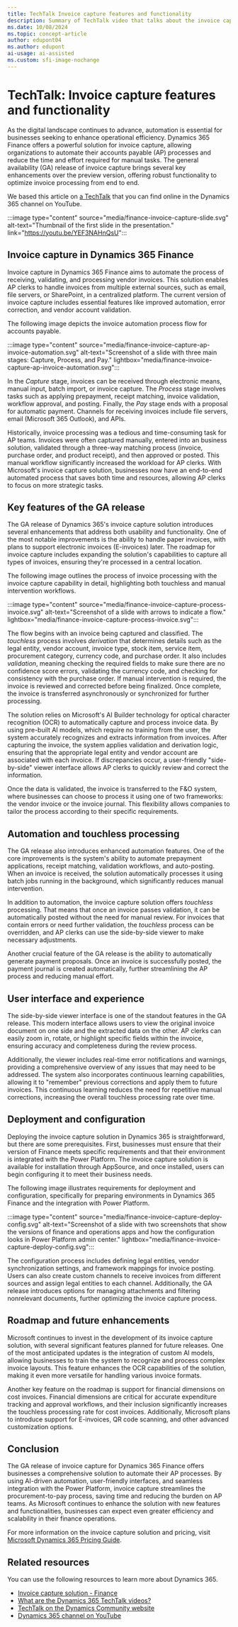 ```yaml
---
title: TechTalk Invoice capture features and functionality
description: Summary of TechTalk video that talks about the invoice capture capabilities that are generally available in Dynamics 365 Finance.
ms.date: 10/08/2024
ms.topic: concept-article
author: edupont04
ms.author: edupont
ai-usage: ai-assisted
ms.custom: sfi-image-nochange
---
```


# TechTalk: Invoice capture features and functionality

As the digital landscape continues to advance, automation is essential for businesses seeking to enhance operational efficiency. Dynamics 365 Finance offers a powerful solution for invoice capture, allowing organizations to automate their accounts payable (AP) processes and reduce the time and effort required for manual tasks. The general availability (GA) release of invoice capture brings several key enhancements over the preview version, offering robust functionality to optimize invoice processing from end to end.

We based this article on [a TechTalk](https://youtu.be/YEF3NAHnQsU) that you can find online in the Dynamics 365 channel on YouTube.  

:::image type="content" source="media/finance-invoice-capture-slide.svg" alt-text="Thumbnail of the first slide in the presentation." link="https://youtu.be/YEF3NAHnQsU":::

## Invoice capture in Dynamics 365 Finance

Invoice capture in Dynamics 365 Finance aims to automate the process of receiving, validating, and processing vendor invoices. This solution enables AP clerks to handle invoices from multiple external sources, such as email, file servers, or SharePoint, in a centralized platform. The current version of invoice capture includes essential features like improved automation, error correction, and vendor account validation.

The following image depicts the invoice automation process flow for accounts payable.  

:::image type="content" source="media/finance-invoice-capture-ap-invoice-automation.svg" alt-text="Screenshot of a slide with three main stages: Capture, Process, and Pay." lightbox="media/finance-invoice-capture-ap-invoice-automation.svg":::

In the *Capture* stage, invoices can be received through electronic means, manual input, batch import, or invoice capture. The *Process* stage involves tasks such as applying prepayment, receipt matching, invoice validation, workflow approval, and posting. Finally, the *Pay* stage ends with a proposal for automatic payment. Channels for receiving invoices include file servers, email (Microsoft 365 Outlook), and APIs.  

Historically, invoice processing was a tedious and time-consuming task for AP teams. Invoices were often captured manually, entered into an business solution, validated through a three-way matching process (invoice, purchase order, and product receipt), and then approved or posted. This manual workflow significantly increased the workload for AP clerks. With Microsoft's invoice capture solution, businesses now have an end-to-end automated process that saves both time and resources, allowing AP clerks to focus on more strategic tasks.

## Key features of the GA release

The GA release of Dynamics 365's invoice capture solution introduces several enhancements that address both usability and functionality. One of the most notable improvements is the ability to handle paper invoices, with plans to support electronic invoices (E-invoices) later. The roadmap for invoice capture includes expanding the solution's capabilities to capture all types of invoices, ensuring they're processed in a central location.

The following image outlines the process of invoice processing with the invoice capture capability in detail, highlighting both touchless and manual intervention workflows.

:::image type="content" source="media/finance-invoice-capture-process-invoice.svg" alt-text="Screenshot of a slide with arrows to indicate a flow." lightbox="media/finance-invoice-capture-process-invoice.svg":::

The flow begins with an invoice being captured and classified. The *touchless* process involves *derivation* that determines details such as the legal entity, vendor account, invoice type, stock item, service item, procurement category, currency code, and purchase order. It also includes *validation*, meaning checking the required fields  to make sure there are no confidence score errors, validating the currency code, and checking for consistency with the purchase order. If manual intervention is required, the invoice is reviewed and corrected before being finalized. Once complete, the invoice is transferred asynchronously or synchronized for further processing.

The solution relies on Microsoft's AI Builder technology for optical character recognition (OCR) to automatically capture and process invoice data. By using pre-built AI models, which require no training from the user, the system accurately recognizes and extracts information from invoices. After capturing the invoice, the system applies validation and derivation logic, ensuring that the appropriate legal entity and vendor account are associated with each invoice. If discrepancies occur, a user-friendly "side-by-side" viewer interface allows AP clerks to quickly review and correct the information.

Once the data is validated, the invoice is transferred to the F&O system, where businesses can choose to process it using one of two frameworks: the vendor invoice or the invoice journal. This flexibility allows companies to tailor the process according to their specific requirements.

## Automation and touchless processing

The GA release also introduces enhanced automation features. One of the core improvements is the system's ability to automate prepayment applications, receipt matching, validation workflows, and auto-posting. When an invoice is received, the solution automatically processes it using batch jobs running in the background, which significantly reduces manual intervention.

In addition to automation, the invoice capture solution offers *touchless* processing. That means that once an invoice passes validation, it can be automatically posted without the need for manual review. For invoices that contain errors or need further validation, the *touchless* process can be overridden, and AP clerks can use the side-by-side viewer to make necessary adjustments.

Another crucial feature of the GA release is the ability to automatically generate payment proposals. Once an invoice is successfully posted, the payment journal is created automatically, further streamlining the AP process and reducing manual effort.

## User interface and experience

The side-by-side viewer interface is one of the standout features in the GA release. This modern interface allows users to view the original invoice document on one side and the extracted data on the other. AP clerks can easily zoom in, rotate, or highlight specific fields within the invoice, ensuring accuracy and completeness during the review process.

Additionally, the viewer includes real-time error notifications and warnings, providing a comprehensive overview of any issues that may need to be addressed. The system also incorporates continuous learning capabilities, allowing it to "remember" previous corrections and apply them to future invoices. This continuous learning reduces the need for repetitive manual corrections, increasing the overall touchless processing rate over time.

## Deployment and configuration

Deploying the invoice capture solution in Dynamics 365 is straightforward, but there are some prerequisites. First, businesses must ensure that their version of Finance meets specific requirements and that their environment is integrated with the Power Platform. The invoice capture solution is available for installation through AppSource, and once installed, users can begin configuring it to meet their business needs.

The following image illustrates requirements for deployment and configuration, specifically for preparing environments in Dynamics 365 Finance and the integration with Power Platform.

:::image type="content" source="media/finance-invoice-capture-deploy-config.svg" alt-text="Screenshot of a slide with two screenshots that show the versions of finance and operations apps and how the configuration looks in Power Platform admin center." lightbox="media/finance-invoice-capture-deploy-config.svg":::

The configuration process includes defining legal entities, vendor synchronization settings, and framework mappings for invoice posting. Users can also create custom channels to receive invoices from different sources and assign legal entities to each channel. Additionally, the GA release introduces options for managing attachments and filtering nonrelevant documents, further optimizing the invoice capture process.

## Roadmap and future enhancements

Microsoft continues to invest in the development of its invoice capture solution, with several significant features planned for future releases. One of the most anticipated updates is the integration of custom AI models, allowing businesses to train the system to recognize and process complex invoice layouts. This feature enhances the OCR capabilities of the solution, making it even more versatile for handling various invoice formats.

Another key feature on the roadmap is support for financial dimensions on cost invoices. Financial dimensions are critical for accurate expenditure tracking and approval workflows, and their inclusion significantly increases the touchless processing rate for cost invoices. Additionally, Microsoft plans to introduce support for E-invoices, QR code scanning, and other advanced customization options.

## Conclusion

The GA release of invoice capture for Dynamics 365 Finance offers businesses a comprehensive solution to automate their AP processes. By using AI-driven automation, user-friendly interfaces, and seamless integration with the Power Platform, invoice capture streamlines the procurement-to-pay process, saving time and reducing the burden on AP teams. As Microsoft continues to enhance the solution with new features and functionalities, businesses can expect even greater efficiency and scalability in their finance operations.

For more information on the invoice capture solution and pricing, visit [Microsoft Dynamics 365 Pricing Guide](https://dynamics.microsoft.com/pricing/).

## Related resources

You can use the following resources to learn more about Dynamics 365.

- [Invoice capture solution - Finance](/dynamics365/finance/accounts-payable/invoice-capture-overview)  
- [What are the Dynamics 365 TechTalk videos?](../roles/techtalk-videos.md)
- [TechTalk on the Dynamics Community website](https://community.dynamics.com/videos/)
- [Dynamics 365 channel on YouTube](https://www.youtube.com/channel/UC5QxCcXhFFixs1nfmOpJlvQ)
